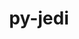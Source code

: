 ---
title: "py-jedi"
layout: cache
categories: [package, develop-2023-06-11]
meta: {"versions": ["0.18.1"], "compilers": ["gcc@=11.1.0"], "oss": ["ubuntu20.04"], "platforms": ["linux"], "targets": ["ppc64le", "x86_64_v3"], "stacks": ["data-vis-sdk", "e4s", "e4s-power", "root"], "num_specs": 8, "num_specs_by_stack": {"root": 8, "data-vis-sdk": 2, "e4s-power": 3, "e4s": 3}}
spec_details: [{"hash": "pkp3yyzfl3mp4bliggdrybepkkucc576", "compiler": "gcc@=11.1.0", "versions": ["0.18.1"], "os": "ubuntu20.04", "platform": "linux", "target": "x86_64_v3", "variants": ["build_system=python_pip"], "stacks": ["root", "data-vis-sdk"], "size": "-", "tarball": "https://binaries.spack.io/releases/develop-2023-06-11/build_cache/linux-ubuntu20.04-x86_64_v3/gcc-11.1.0/py-jedi-0.18.1/linux-ubuntu20.04-x86_64_v3-gcc-11.1.0-py-jedi-0.18.1-pkp3yyzfl3mp4bliggdrybepkkucc576.spack"}, {"hash": "kvv6ckttm35ljae45mnquyjoe2pru77o", "compiler": "gcc@=11.1.0", "versions": ["0.18.1"], "os": "ubuntu20.04", "platform": "linux", "target": "ppc64le", "variants": ["build_system=python_pip"], "stacks": ["root", "e4s-power"], "size": "-", "tarball": "https://binaries.spack.io/releases/develop-2023-06-11/build_cache/linux-ubuntu20.04-ppc64le/gcc-11.1.0/py-jedi-0.18.1/linux-ubuntu20.04-ppc64le-gcc-11.1.0-py-jedi-0.18.1-kvv6ckttm35ljae45mnquyjoe2pru77o.spack"}, {"hash": "5i532qsj62ob7mhlieaemsl2d5dlq5vu", "compiler": "gcc@=11.1.0", "versions": ["0.18.1"], "os": "ubuntu20.04", "platform": "linux", "target": "x86_64_v3", "variants": ["build_system=python_pip"], "stacks": ["e4s", "root"], "size": "-", "tarball": "https://binaries.spack.io/releases/develop-2023-06-11/build_cache/linux-ubuntu20.04-x86_64_v3/gcc-11.1.0/py-jedi-0.18.1/linux-ubuntu20.04-x86_64_v3-gcc-11.1.0-py-jedi-0.18.1-5i532qsj62ob7mhlieaemsl2d5dlq5vu.spack"}, {"hash": "vstnflwuob5js72r7uy4gm7uiomsd6xi", "compiler": "gcc@=11.1.0", "versions": ["0.18.1"], "os": "ubuntu20.04", "platform": "linux", "target": "x86_64_v3", "variants": ["build_system=python_pip"], "stacks": ["root", "data-vis-sdk"], "size": "-", "tarball": "https://binaries.spack.io/releases/develop-2023-06-11/build_cache/linux-ubuntu20.04-x86_64_v3/gcc-11.1.0/py-jedi-0.18.1/linux-ubuntu20.04-x86_64_v3-gcc-11.1.0-py-jedi-0.18.1-vstnflwuob5js72r7uy4gm7uiomsd6xi.spack"}, {"hash": "uureqpa5kr3pngu6lpozchgzjznlfji5", "compiler": "gcc@=11.1.0", "versions": ["0.18.1"], "os": "ubuntu20.04", "platform": "linux", "target": "x86_64_v3", "variants": ["build_system=python_pip"], "stacks": ["e4s", "root"], "size": "-", "tarball": "https://binaries.spack.io/releases/develop-2023-06-11/build_cache/linux-ubuntu20.04-x86_64_v3/gcc-11.1.0/py-jedi-0.18.1/linux-ubuntu20.04-x86_64_v3-gcc-11.1.0-py-jedi-0.18.1-uureqpa5kr3pngu6lpozchgzjznlfji5.spack"}, {"hash": "jyt3hykgthriyvwtisp5tvpiwxbvjbht", "compiler": "gcc@=11.1.0", "versions": ["0.18.1"], "os": "ubuntu20.04", "platform": "linux", "target": "x86_64_v3", "variants": ["build_system=python_pip"], "stacks": ["e4s", "root"], "size": "-", "tarball": "https://binaries.spack.io/releases/develop-2023-06-11/build_cache/linux-ubuntu20.04-x86_64_v3/gcc-11.1.0/py-jedi-0.18.1/linux-ubuntu20.04-x86_64_v3-gcc-11.1.0-py-jedi-0.18.1-jyt3hykgthriyvwtisp5tvpiwxbvjbht.spack"}, {"hash": "zgxs4ksaisgq3stteixcnk4duufz3mcp", "compiler": "gcc@=11.1.0", "versions": ["0.18.1"], "os": "ubuntu20.04", "platform": "linux", "target": "ppc64le", "variants": ["build_system=python_pip"], "stacks": ["root", "e4s-power"], "size": "-", "tarball": "https://binaries.spack.io/releases/develop-2023-06-11/build_cache/linux-ubuntu20.04-ppc64le/gcc-11.1.0/py-jedi-0.18.1/linux-ubuntu20.04-ppc64le-gcc-11.1.0-py-jedi-0.18.1-zgxs4ksaisgq3stteixcnk4duufz3mcp.spack"}, {"hash": "udquujrrzf3giou7fcrlto2mjxkl7jhq", "compiler": "gcc@=11.1.0", "versions": ["0.18.1"], "os": "ubuntu20.04", "platform": "linux", "target": "ppc64le", "variants": ["build_system=python_pip"], "stacks": ["root", "e4s-power"], "size": "-", "tarball": "https://binaries.spack.io/releases/develop-2023-06-11/build_cache/linux-ubuntu20.04-ppc64le/gcc-11.1.0/py-jedi-0.18.1/linux-ubuntu20.04-ppc64le-gcc-11.1.0-py-jedi-0.18.1-udquujrrzf3giou7fcrlto2mjxkl7jhq.spack"}]
---